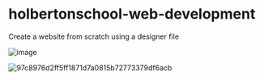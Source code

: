 # holbertonschool-web-development

Create a website from scratch using a designer file

![image](https://user-images.githubusercontent.com/91051859/226315864-909956f3-e83b-4ad5-a307-2252f3f04108.jpg)

![97c8976d2ff5ff1871d7a0815b72773379df6acb](https://user-images.githubusercontent.com/91051859/226315929-def689e1-32e7-4180-9ed3-4969b599ece8.jpg)
